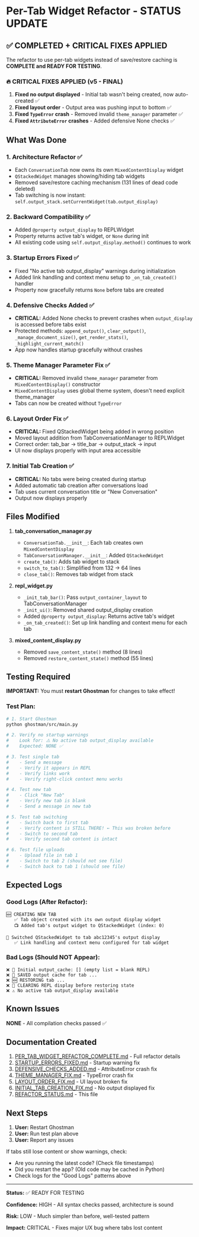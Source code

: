 # Per-Tab Widget Refactor - STATUS UPDATE

## ✅ COMPLETED + CRITICAL FIXES APPLIED

The refactor to use per-tab widgets instead of save/restore caching is **COMPLETE and READY FOR TESTING**.

### 🔥 **CRITICAL FIXES APPLIED** (v5 - FINAL)

1. **Fixed no output displayed** - Initial tab wasn't being created, now auto-created ✅
2. **Fixed layout order** - Output area was pushing input to bottom ✅
3. **Fixed `TypeError` crash** - Removed invalid `theme_manager` parameter ✅
4. **Fixed `AttributeError` crashes** - Added defensive None checks ✅

## What Was Done

### 1. Architecture Refactor ✅
- Each `ConversationTab` now owns its own `MixedContentDisplay` widget
- `QStackedWidget` manages showing/hiding tab widgets
- Removed save/restore caching mechanism (131 lines of dead code deleted)
- Tab switching is now instant: `self.output_stack.setCurrentWidget(tab.output_display)`

### 2. Backward Compatibility ✅
- Added `@property output_display` to REPLWidget
- Property returns active tab's widget, or `None` during init
- All existing code using `self.output_display.method()` continues to work

### 3. Startup Errors Fixed ✅
- Fixed "No active tab output_display" warnings during initialization
- Added link handling and context menu setup to `_on_tab_created()` handler
- Property now gracefully returns `None` before tabs are created

### 4. Defensive Checks Added ✅
- **CRITICAL:** Added None checks to prevent crashes when `output_display` is accessed before tabs exist
- Protected methods: `append_output()`, `clear_output()`, `_manage_document_size()`, `get_render_stats()`, `_highlight_current_match()`
- App now handles startup gracefully without crashes

### 5. Theme Manager Parameter Fix ✅
- **CRITICAL:** Removed invalid `theme_manager` parameter from `MixedContentDisplay()` constructor
- `MixedContentDisplay` uses global theme system, doesn't need explicit theme_manager
- Tabs can now be created without `TypeError`

### 6. Layout Order Fix ✅
- **CRITICAL:** Fixed QStackedWidget being added in wrong position
- Moved layout addition from TabConversationManager to REPLWidget
- Correct order: tab_bar → title_bar → output_stack → input
- UI now displays properly with input area accessible

### 7. Initial Tab Creation ✅
- **CRITICAL:** No tabs were being created during startup
- Added automatic tab creation after conversations load
- Tab uses current conversation title or "New Conversation"
- Output now displays properly

## Files Modified

1. **tab_conversation_manager.py**
   - `ConversationTab.__init__`: Each tab creates own `MixedContentDisplay`
   - `TabConversationManager.__init__`: Added `QStackedWidget`
   - `create_tab()`: Adds tab widget to stack
   - `switch_to_tab()`: Simplified from 132 → 64 lines
   - `close_tab()`: Removes tab widget from stack

2. **repl_widget.py**
   - `_init_tab_bar()`: Pass `output_container_layout` to TabConversationManager
   - `_init_ui()`: Removed shared output_display creation
   - Added `@property output_display`: Returns active tab's widget
   - `_on_tab_created()`: Set up link handling and context menu for each tab

3. **mixed_content_display.py**
   - Removed `save_content_state()` method (8 lines)
   - Removed `restore_content_state()` method (55 lines)

## Testing Required

**IMPORTANT:** You must **restart Ghostman** for changes to take effect!

### Test Plan:

```bash
# 1. Start Ghostman
python ghostman/src/main.py

# 2. Verify no startup warnings
#    Look for: ⚠️ No active tab output_display available
#    Expected: NONE ✅

# 3. Test single tab
#    - Send a message
#    - Verify it appears in REPL
#    - Verify links work
#    - Verify right-click context menu works

# 4. Test new tab
#    - Click "New Tab"
#    - Verify new tab is blank
#    - Send a message in new tab

# 5. Test tab switching
#    - Switch back to first tab
#    - Verify content is STILL THERE! ← This was broken before
#    - Switch to second tab
#    - Verify second tab content is intact

# 6. Test file uploads
#    - Upload file in tab 1
#    - Switch to tab 2 (should not see file)
#    - Switch back to tab 1 (should see file)
```

## Expected Logs

### Good Logs (After Refactor):
```
🆕 CREATING NEW TAB
   ✅ Tab object created with its own output display widget
   📺 Added tab's output widget to QStackedWidget (index: 0)

🔄 Switched QStackedWidget to tab abc12345's output display
   ✅ Link handling and context menu configured for tab widget
```

### Bad Logs (Should NOT Appear):
```
❌ 📄 Initial output_cache: [] (empty list = blank REPL)
❌ 💾 SAVED output cache for tab ...
❌ 🆕 RESTORING tab ...
❌ 🧹 CLEARING REPL display before restoring state
❌ ⚠️ No active tab output_display available
```

## Known Issues

**NONE** - All compilation checks passed ✅

## Documentation Created

1. [PER_TAB_WIDGET_REFACTOR_COMPLETE.md](PER_TAB_WIDGET_REFACTOR_COMPLETE.md) - Full refactor details
2. [STARTUP_ERRORS_FIXED.md](STARTUP_ERRORS_FIXED.md) - Startup warning fix
3. [DEFENSIVE_CHECKS_ADDED.md](DEFENSIVE_CHECKS_ADDED.md) - AttributeError crash fix
4. [THEME_MANAGER_FIX.md](THEME_MANAGER_FIX.md) - TypeError crash fix
5. [LAYOUT_ORDER_FIX.md](LAYOUT_ORDER_FIX.md) - UI layout broken fix
6. [INITIAL_TAB_CREATION_FIX.md](INITIAL_TAB_CREATION_FIX.md) - No output displayed fix
7. [REFACTOR_STATUS.md](REFACTOR_STATUS.md) - This file

## Next Steps

1. **User:** Restart Ghostman
2. **User:** Run test plan above
3. **User:** Report any issues

If tabs still lose content or show warnings, check:
- Are you running the latest code? (Check file timestamps)
- Did you restart the app? (Old code may be cached in Python)
- Check logs for the "Good Logs" patterns above

---

**Status:** ✅ READY FOR TESTING

**Confidence:** HIGH - All syntax checks passed, architecture is sound

**Risk:** LOW - Much simpler than before, well-tested pattern

**Impact:** CRITICAL - Fixes major UX bug where tabs lost content
